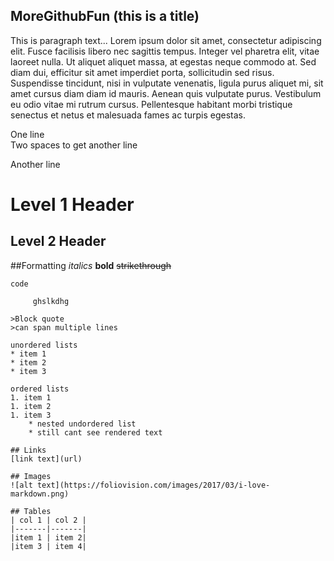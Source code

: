    MoreGithubFun (this is a title)
   -------------------------------
   This is paragraph text... 
   Lorem ipsum dolor sit amet, consectetur adipiscing elit. Fusce facilisis libero nec sagittis tempus. 
   Integer vel pharetra elit, vitae laoreet nulla.
   Ut aliquet aliquet massa, at egestas neque commodo at. 
   Sed diam dui, efficitur sit amet imperdiet porta, sollicitudin sed risus. 
   Suspendisse tincidunt, nisi in vulputate venenatis, ligula purus aliquet mi, sit amet cursus diam diam id mauris. 
   Aenean quis vulputate purus. Vestibulum eu odio vitae mi rutrum cursus. 
   Pellentesque habitant morbi tristique senectus et netus et malesuada fames ac turpis egestas. 
   
   One line  
   Two spaces to get another line
   
   Another line
   
   # Level 1 Header
   ## Level 2 Header
   
   ##Formatting
   *italics*
   **bold**
   ~~strikethrough~~
   
   `code`
   
   ```multiline code text blah
        ghslkdhg   

```

    >Block quote
    >can span multiple lines
    
    unordered lists
    * item 1
    * item 2
    * item 3
    
    ordered lists
    1. item 1
    1. item 2
    1. item 3
        * nested undordered list
        * still cant see rendered text
    
    ## Links    
    [link text](url)
    
    ## Images
    ![alt text](https://foliovision.com/images/2017/03/i-love-markdown.png)
    
    ## Tables
    | col 1 | col 2 |
    |-------|-------|
    |item 1 | item 2|
    |item 3 | item 4|